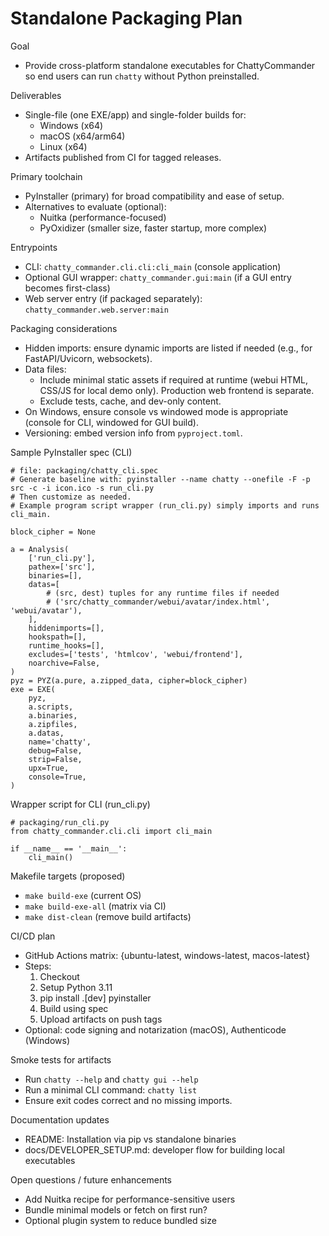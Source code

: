 # Standalone Packaging Plan

Goal

- Provide cross-platform standalone executables for ChattyCommander so end users can run `chatty` without Python preinstalled.

Deliverables

- Single-file (one EXE/app) and single-folder builds for:
  - Windows (x64)
  - macOS (x64/arm64)
  - Linux (x64)
- Artifacts published from CI for tagged releases.

Primary toolchain

- PyInstaller (primary) for broad compatibility and ease of setup.
- Alternatives to evaluate (optional):
  - Nuitka (performance-focused)
  - PyOxidizer (smaller size, faster startup, more complex)

Entrypoints

- CLI: `chatty_commander.cli.cli:cli_main` (console application)
- Optional GUI wrapper: `chatty_commander.gui:main` (if a GUI entry becomes first-class)
- Web server entry (if packaged separately): `chatty_commander.web.server:main`

Packaging considerations

- Hidden imports: ensure dynamic imports are listed if needed (e.g., for FastAPI/Uvicorn, websockets).
- Data files:
  - Include minimal static assets if required at runtime (webui HTML, CSS/JS for local demo only). Production web frontend is separate.
  - Exclude tests, cache, and dev-only content.
- On Windows, ensure console vs windowed mode is appropriate (console for CLI, windowed for GUI build).
- Versioning: embed version info from `pyproject.toml`.

Sample PyInstaller spec (CLI)

```
# file: packaging/chatty_cli.spec
# Generate baseline with: pyinstaller --name chatty --onefile -F -p src -c -i icon.ico -s run_cli.py
# Then customize as needed.
# Example program script wrapper (run_cli.py) simply imports and runs cli_main.

block_cipher = None

a = Analysis(
    ['run_cli.py'],
    pathex=['src'],
    binaries=[],
    datas=[
        # (src, dest) tuples for any runtime files if needed
        # ('src/chatty_commander/webui/avatar/index.html', 'webui/avatar'),
    ],
    hiddenimports=[],
    hookspath=[],
    runtime_hooks=[],
    excludes=['tests', 'htmlcov', 'webui/frontend'],
    noarchive=False,
)
pyz = PYZ(a.pure, a.zipped_data, cipher=block_cipher)
exe = EXE(
    pyz,
    a.scripts,
    a.binaries,
    a.zipfiles,
    a.datas,
    name='chatty',
    debug=False,
    strip=False,
    upx=True,
    console=True,
)
```

Wrapper script for CLI (run_cli.py)

```
# packaging/run_cli.py
from chatty_commander.cli.cli import cli_main

if __name__ == '__main__':
    cli_main()
```

Makefile targets (proposed)

- `make build-exe` (current OS)
- `make build-exe-all` (matrix via CI)
- `make dist-clean` (remove build artifacts)

CI/CD plan

- GitHub Actions matrix: {ubuntu-latest, windows-latest, macos-latest}
- Steps:
  1. Checkout
  1. Setup Python 3.11
  1. pip install .\[dev\] pyinstaller
  1. Build using spec
  1. Upload artifacts on push tags
- Optional: code signing and notarization (macOS), Authenticode (Windows)

Smoke tests for artifacts

- Run `chatty --help` and `chatty gui --help`
- Run a minimal CLI command: `chatty list`
- Ensure exit codes correct and no missing imports.

Documentation updates

- README: Installation via pip vs standalone binaries
- docs/DEVELOPER_SETUP.md: developer flow for building local executables

Open questions / future enhancements

- Add Nuitka recipe for performance-sensitive users
- Bundle minimal models or fetch on first run?
- Optional plugin system to reduce bundled size
